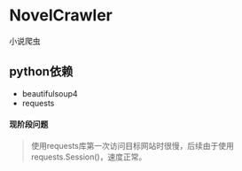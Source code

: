 # NovelCrawler

小说爬虫

## python依赖
- beautifulsoup4
- requests

#### 现阶段问题
>使用requests库第一次访问目标网站时很慢，后续由于使用requests.Session()，速度正常。